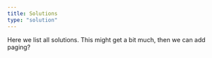 ```yaml
---
title: Solutions
type: "solution"
---
```


Here we list all solutions.
This might get a bit much, then we can add paging? 




    


